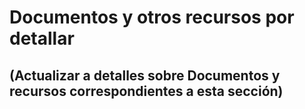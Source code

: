 # Documentos y otros recursos por detallar
## (Actualizar a detalles sobre Documentos y recursos correspondientes a esta sección)
